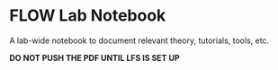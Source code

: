 # FLOW Lab Notebook

A lab-wide notebook to document relevant theory, tutorials, tools, etc.

__DO NOT PUSH THE PDF UNTIL LFS IS SET UP__
